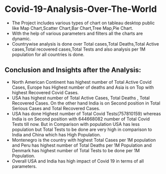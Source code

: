 # Covid-19-Analysis-Over-The-World
- The Project includes various types of chart on tableau desktop public like Map Chart,Scatter Chart,Bar Chart,Tree Map,Pie Chart.
- With the help of various parameters and filters all the charts are dynamic.
- Countrywise analysis is done over Total cases,Total Deaths,Total Active cases,Total recovered cases,Total Tests and also analysis per 1M population for all countries is done.

## Conclusion and Insights after the Analysis:
- North American Continent has highest number of Total Active Covid Cases, Europe has Highest number of deaths and Asia is on Top with highest Recovered Covid Cases.
- USA has highest number of Total Active Cases, Total Deaths , Total Recovered Cases. On the other hand India is on Second position in Total Serious Cases and Total Recovered    Cases.
- USA has done Highest number of Total Covid Tests(757810159) whereas India is on Second position with 644668082 number of Total Covid Tests till now. But in Comparison with population USA has less population but Total Tests to be done are very high in comparison to India and China which has High Population.
- Montenegro is the country with highest Total Cases per 1M population and Peru has highest number of Total Deaths per 1M Population and Denmark has highest number of Total Tests to be done per 1M Population.
- Overall USA and India has high impact of Covid 19 in terms of all parameters.

